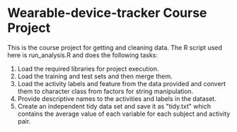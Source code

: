 # Wearable-device-tracker Course Project
This is the course project for getting and cleaning data.
The R script used here is run_analysis.R and does the following tasks:
  1. Load the required libraries for project execution.
  2. Load the training and test sets and then merge them.
  3. Load the activity labels and feature from the data provided and convert them to character class from factors for string manipulation.
  4. Provide descriptive names to the activities and labels in the dataset.
  5. Create an independent tidy data set and save it as "tidy.txt" which contains the average value of each variable for each subject and        activity pair.
